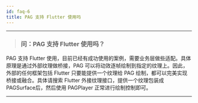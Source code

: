 ```yaml
---
id: faq-6
title: PAG 支持 Flutter 使用吗
---
```


---

> ### 问：PAG 支持 Flutter 使用吗？
PAG 支持 Flutter 使用，目前已经有成功使用的案例，需要业务层做些适配。具体原理是通过外部纹理做桥接，PAG 可以将动效逐帧绘制到指定的纹理上。因此，外部的任何框架包括 Flutter 只要能提供一个纹理给 PAG 绘制，都可以完美实现桥接或融合。具体请搜索 Flutter 外接纹理接口，提供一个纹理包装成 PAGSurface后，然后使用 PAGPlayer 正常进行绘制控制即可。

---